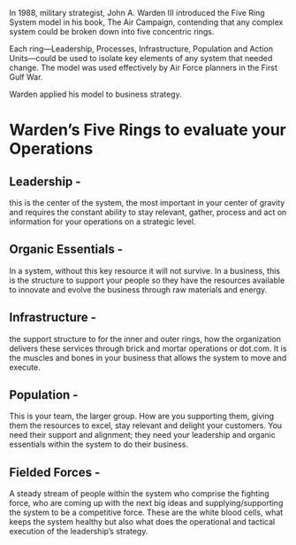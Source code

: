 
In 1988, military strategist, John A. Warden III introduced the Five Ring System model in his book, The Air Campaign, contending that any complex system could be broken down into five concentric rings.

Each ring—Leadership, Processes, Infrastructure, Population and Action Units—could be used to isolate key elements of any system that needed change. The model was used effectively by Air Force planners in the First Gulf War. 

Warden applied his model to business strategy.

# Warden’s Five Rings to evaluate your Operations

## Leadership - 
this is the center of the system, the most important in your center of gravity and requires the constant ability to stay relevant, gather, process and act on information for your operations on a strategic level.

## Organic Essentials - 
In a system, without this key resource it will not survive. In a business, this is the structure to support your people so they have the resources available to innovate and evolve the business through raw materials and energy.

## Infrastructure - 
the support structure to for the inner and outer rings, how the organization delivers these services through brick and mortar operations or dot.com. It is the muscles and bones in your business that allows the system to move and execute.

## Population -
This is your team, the larger group. How are you supporting them, giving them the resources to excel, stay relevant and delight your customers. You need their support and alignment; they need your leadership and organic essentials within the system to do their business.

## Fielded Forces - 
A steady stream of people within the system who comprise the fighting force, who are coming up with the next big ideas and supplying/supporting the system to be a competitive force. These are the white blood cells, what keeps the system healthy but also what does the operational and tactical execution of the leadership’s strategy.